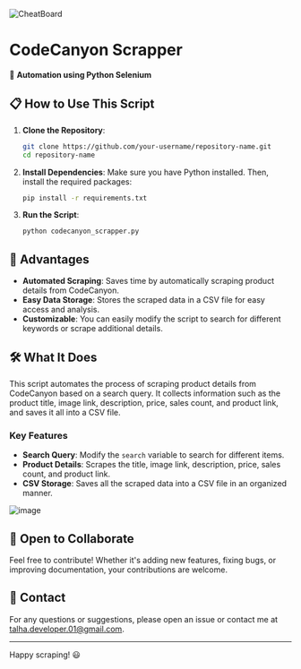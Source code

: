 
![CheatBoard](https://github.com/user-attachments/assets/c5158683-b559-48d4-afa6-340a770a77c6)


# CodeCanyon Scrapper

🚀 **Automation using Python Selenium**

## 📋 How to Use This Script

1. **Clone the Repository**:
   ```bash
   git clone https://github.com/your-username/repository-name.git
   cd repository-name
   ```

2. **Install Dependencies**:
   Make sure you have Python installed. Then, install the required packages:
   ```bash
   pip install -r requirements.txt
   ```

3. **Run the Script**:
   ```bash
   python codecanyon_scrapper.py
   ```

## 🌟 Advantages

- **Automated Scraping**: Saves time by automatically scraping product details from CodeCanyon.
- **Easy Data Storage**: Stores the scraped data in a CSV file for easy access and analysis.
- **Customizable**: You can easily modify the script to search for different keywords or scrape additional details.

## 🛠️ What It Does

This script automates the process of scraping product details from CodeCanyon based on a search query. It collects information such as the product title, image link, description, price, sales count, and product link, and saves it all into a CSV file.

### Key Features

- **Search Query**: Modify the `search` variable to search for different items.
- **Product Details**: Scrapes the title, image link, description, price, sales count, and product link.
- **CSV Storage**: Saves all the scraped data into a CSV file in an organized manner.
  
![image](https://github.com/user-attachments/assets/9b00e3cd-2f3c-4617-a0fe-f52a37d72b81)

## 🤝 Open to Collaborate

Feel free to contribute! Whether it's adding new features, fixing bugs, or improving documentation, your contributions are welcome. 

## 📧 Contact

For any questions or suggestions, please open an issue or contact me at [talha.developer.01@gmail.com](mailto:talha.developer.01@gmail.com).

---

Happy scraping! 😃

